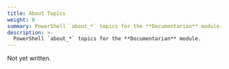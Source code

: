 ```yaml
---
title: About Topics
weight: 0
summary: PowerShell `about_*` topics for the **Documentarian** module.
description: >-
  PowerShell `about_*` topics for the **Documentarian** module.
---
```


Not yet written.
